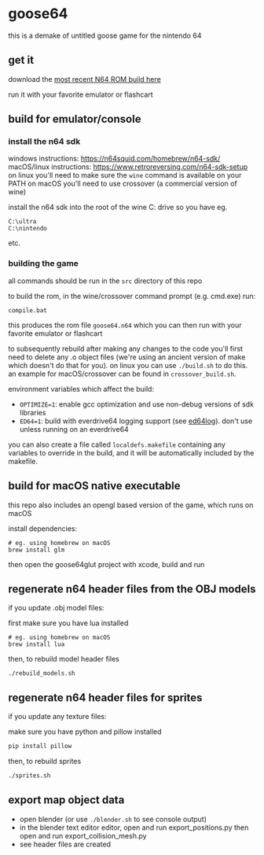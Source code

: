 # goose64

this is a demake of untitled goose game for the nintendo 64

## get it

download the [most recent N64 ROM build here](src/goose64.n64)

run it with your favorite emulator or flashcart

## build for emulator/console

### install the n64 sdk

windows instructions: https://n64squid.com/homebrew/n64-sdk/
macOS/linux instructions: https://www.retroreversing.com/n64-sdk-setup
on linux you'll need to make sure the `wine` command is available on your PATH
on macOS you'll need to use crossover (a commercial version of wine)

install the n64 sdk into the root of the wine C: drive so you have eg.
```
C:\ultra
C:\nintendo
```
etc.


### building the game

all commands should be run in the `src` directory of this repo

to build the rom, in the wine/crossover command prompt (e.g. cmd.exe) run:

```
compile.bat
```

this produces the rom file `goose64.n64` which you can then run with your favorite emulator or flashcart

to subsequently rebuild after making any changes to the code you'll first need to delete any .o object files (we're using an ancient version of make which doesn't do that for you). on linux you can use `./build.sh` to do this. an example for macOS/crossover can be found in `crossover_build.sh`. 

environment variables which affect the build:

- `OPTIMIZE=1`: enable gcc optimization and use non-debug versions of sdk libraries
- `ED64=1`: build with everdrive64 logging support (see [ed64log](https://github.com/jsdf/ed64log)). don't use unless running on an everdrive64

you can also create a file called `localdefs.makefile` containing any variables to override in the build, and it will be automatically included by the makefile.

## build for macOS native executable

this repo also includes an opengl based version of the game, which runs on macOS

install dependencies:
```
# eg. using homebrew on macOS
brew install glm
```

then open the goose64glut project with xcode, build and run


## regenerate n64 header files from the OBJ models
if you update .obj model files:

first make sure you have lua installed

```
# eg. using homebrew on macOS
brew install lua
```

then, to rebuild model header files

```
./rebuild_models.sh
```

## regenerate n64 header files for sprites
if you update any texture files:

make sure you have python and pillow installed

```bash
pip install pillow
```

then, to rebuild sprites

```bash
./sprites.sh 
```

## export map object data

- open blender (or use `./blender.sh` to see console output)
- in the blender text editor editor, open and run export_positions.py then open and run export_collision_mesh.py
- see header files are created

